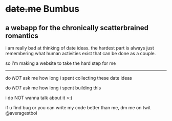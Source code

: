 # ~~date.me~~ **Bumbus**

## a webapp for the chronically scatterbrained romantics



i am really bad at thinking of date ideas. the hardest part is always just remembering what human activities exist that can be done as a couple.

so i'm making a website to take the hard step for me

---

do *NOT* ask me how long i spent collecting these date ideas

do *NOT* ask me how long i spent building this

i do NOT wanna talk about it >:(

if u find bug or you can write my code better than me, dm me on twit @averagestboi
